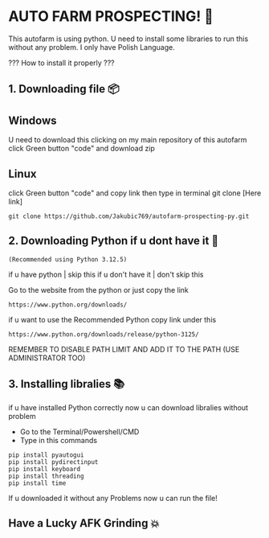 # AUTO FARM PROSPECTING! 💎
This autofarm is using python. 
U need to install some libraries to run this without any problem.
I only have Polish Language.

??? How to install it properly ???

## 1. Downloading file 📦

## Windows

U need to download this clicking
on my main repository of this autofarm
click Green button "code"
and download zip

## Linux

click Green button "code"
and copy link
then type in terminal git clone [Here link]

```
git clone https://github.com/Jakubic769/autofarm-prospecting-py.git
```

## 2. Downloading Python if u dont have it 🐍
    (Recommended using Python 3.12.5)

if u have python | skip this
if u don't have it | don't skip this

Go to the website from the python or just copy the link

```
https://www.python.org/downloads/
```
if u want to use the Recommended Python copy link under this
```
https://www.python.org/downloads/release/python-3125/
```
REMEMBER TO DISABLE PATH LIMIT AND ADD IT TO THE PATH (USE ADMINISTRATOR TOO)

## 3. Installing libralies 📚

if u have installed Python correctly
now u can download libralies without problem

- Go to the Terminal/Powershell/CMD
- Type in this commands
  
```
pip install pyautogui
pip install pydirectinput
pip install keyboard
pip install threading
pip install time
```
If u downloaded it without any Problems now u can run the file!

## Have a Lucky AFK Grinding 💥
